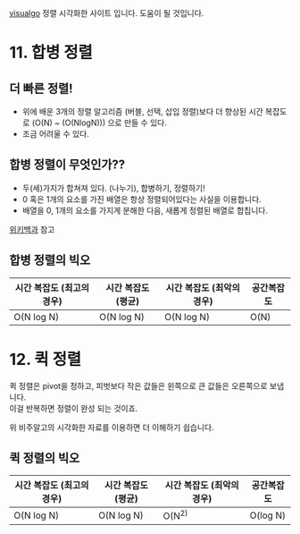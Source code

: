 [visualgo](https://visualgo.net/en/sorting) 정렬 시각화한 사이트 입니다. 도움이 될 것입니다.

# 11. 합병 정렬

## 더 빠른 정렬!

- 위에 배운 3개의 정렬 알고리즘 (버블, 선택, 삽입 정렬)보다 더 향상된 시간 복잡도로 (O(N) ~ (O(NlogN))) 으로 만들 수 있다.
- 조금 어려울 수 있다.

## 합병 정렬이 무엇인가??

- 두(세)가지가 합쳐져 있다. (나누기), 합병하기, 정렬하기!
- 0 혹은 1개의 요소를 가진 배열은 항상 정렬되어있다는 사실을 이용합니다.
- 배열을 0, 1개의 요소를 가지게 분해한 다음, 새롭게 정렬된 배열로 합칩니다.

[위키백과](https://ko.wikipedia.org/wiki/%ED%95%A9%EB%B3%91_%EC%A0%95%EB%A0%AC) 참고

## 합병 정렬의 빅오

|시간 복잡도 (최고의 경우)|시간 복잡도 (평균)|시간 복잡도 (최악의 경우)|공간복잡도|
|---|---|---|---|
|O(N log N)|O(N log N)|O(N log N)|O(N)

# 12. 퀵 정렬

퀵 정렬은 pivot을 정하고, 피벗보다 작은 값들은 왼쪽으로 큰 값들은 오른쪽으로 보냅니다. <br />
이걸 반복하면 정렬이 완성 되는 것이죠.

위 비주알고의 시각화한 자료를 이용하면 더 이해하기 쉽습니다.

## 퀵 정렬의 빅오

|시간 복잡도 (최고의 경우)|시간 복잡도 (평균)|시간 복잡도 (최악의 경우)|공간복잡도|
|---|---|---|---|
|O(N log N)|O(N log N)|O(N<sup>2)|O(log N)
